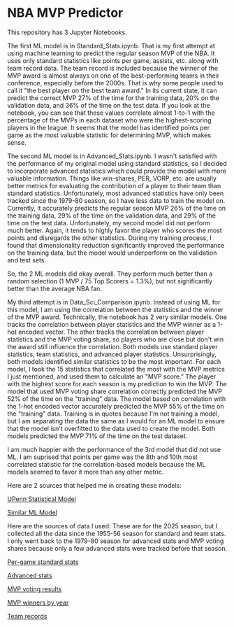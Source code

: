 # NBA MVP Predictor
This repository has 3 Jupyter Notebooks.

The first ML model is in Standard_Stats.ipynb. That is my first attempt at using machine learning to predict the regular season MVP of the NBA. It uses only standard statistics like points per game, assists, etc. along with team record data. The team record is included because the winner of the MVP award is almost always on one of the best-performing teams in their conference, especially before the 2000s. That is why some people used to call it "the best player on the best team award." In its current state, it can predict the correct MVP 27% of the time for the training data, 20% on the validation data, and 36% of the time on the test data. If you look at the notebook, you can see that these values correlate almost 1-to-1 with the percentage of the MVPs in each dataset who were the highest-scoring players in the league. It seems that the model has identified points per game as the most valuable statistic for determining MVP, which makes sense.

The second ML model is in Advanced_Stats.ipynb. I wasn't satisfied with the performance of my original model using standard statistics, so I decided to incorporate advanced statistics which could provide the model with more valuable information. Things like win-shares, PER, VORP, etc. are usually better metrics for evaluating the contribution of a player to their team than standard statistics. Unfortunately, most advanced statistics have only been tracked since the 1979-80 season, so I have less data to train the model on. Currently, it accurately predicts the regular season MVP 26% of the time on the training data, 29% of the time on the validation data, and 29% of the time on the test data. Unfortunately, my second model did not perform much better. Again, it tends to highly favor the player who scores the most points and disregards the other statistics. During my training process, I found that dimensionality reduction significantly improved the performance on the training data, but the model would underperform on the validation and test sets.

So, the 2 ML models did okay overall. They perform much better than a random selection (1 MVP / 75 Top Scorers = 1.3%), but not significantly better than the average NBA fan.

My third attempt is in Data_Sci_Comparison.ipynb. Instead of using ML for this model, I am using the correlation between the statistics and the winner of the MVP award. Technically, the notebook has 2 very similar models. One tracks the correlation between player statistics and the MVP winner as a 1-hot encoded vector. The other tracks the correlation between player statistics and the MVP voting share, so players who are close but don't win the award still influence the correlation. Both models use standard player statistics, team statistics, and advanced player statistics. Unsurprisingly, both models identified similar statistics to be the most important. For each model, I took the 15 statistics that correlated the most with the MVP metrics I just mentioned, and used them to calculate an "MVP score." The player with the highest score for each season is my prediction to win the MVP. The model that used MVP voting share correlation correctly predicted the MVP 52% of the time on the "training" data. The model based on correlation with the 1-hot encoded vector accurately predicted the MVP 55% of the time on the "training" data. Training is in quotes because I'm not training a model, but I am separating the data the same as I would for an ML model to ensure that the model isn't overfitted to the data used to create the model. Both models predicted the MVP 71% of the time on the test dataset.

I am much happier with the performance of the 3rd model that did not use ML. I am suprised that points per game was the 8th and 10th most correlated statistic for the correlation-based models because the ML models seemed to favor it more than any other metric.

Here are 2 sources that helped me in creating these models:

[UPenn Statistical Model](https://wsb.wharton.upenn.edu/wp-content/uploads/2023/05/Shen_2023_Basketball_MVP.pdf)

[Similar ML Model](https://www.samford.edu/sports-analytics/fans/2023/Using-Machine-Learning-to-Predict-the-NBA-MVP)

Here are the sources of data I used:
These are for the 2025 season, but I collected all the data since the 1955-56 season for standard and team stats. I only went back to the 1979-80 season for advanced stats and MVP voting shares because only a few advanced stats were tracked before that season.

[Per-game standard stats](https://www.basketball-reference.com/leagues/NBA_2025_per_game.html)

[Advanced stats](https://www.basketball-reference.com/leagues/NBA_2025_advanced.html)

[MVP voting results](https://www.basketball-reference.com/awards/awards_2024.html)

[MVP winners by year](https://www.basketball-reference.com/awards/mvp.html)

[Team records](https://www.basketball-reference.com/leagues/NBA_2025_standings.html)
